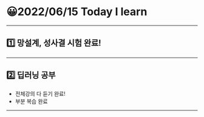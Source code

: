 # 😀2022/06/15 Today I learn
-------------------------
## 1️⃣ 망설계, 성사결 시험 완료!
------------------------
## 2️⃣ 딥러닝 공부
  * 전체강의 다 듣기 완료!
  * 부분 복습 완료
----------------------------
